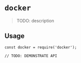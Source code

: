 # `docker`

> TODO: description

## Usage

```
const docker = require('docker');

// TODO: DEMONSTRATE API
```
